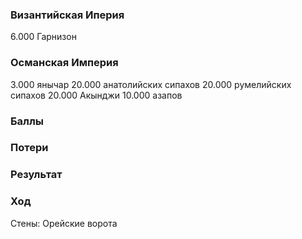 ### Византийская Иперия

6.000 Гарнизон

### Османская Империя

3.000 янычар
20.000 анатолийских сипахов
20.000 румелийских сипахов
20.000 Акынджи
10.000 азапов



### Баллы

### Потери


### Результат

### Ход

Стены:
Орейские ворота
